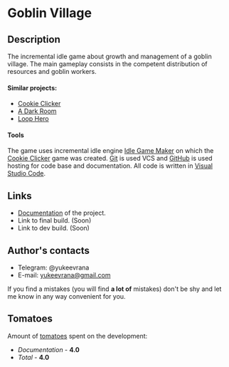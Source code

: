 # Goblin Village
## Description
The incremental idle game about growth and management of a goblin village. The main gameplay consists in the competent distribution of resources and goblin workers. 

#### Similar projects:
* [Cookie Clicker](https://orteil.dashnet.org/cookieclicker/)
* [A Dark Room](https://adarkroom.doublespeakgames.com)
* [Loop Hero](https://store.steampowered.com/app/1282730/Loop_Hero/) 

#### Tools
The game uses incremental idle engine [Idle Game Maker](https://orteil.dashnet.org/igm/) on which the [Cookie Clicker](https://orteil.dashnet.org/cookieclicker/) game was created. [Git](https://git-scm.com) is used VCS and [GitHub](https://github.com) is used hosting for code base and documentation. All code is written in [Visual Studio Code](https://code.visualstudio.com).

## Links
* [Documentation](https://github.com/yukeevrana/goblinVillage/wiki) of the project.
* Link to final build. (Soon)
* Link to dev build. (Soon)

## Author's contacts
* Telegram: @yukeevrana
* E-mail: yukeevrana@gmail.com

If you find a mistakes (you will find **a lot of** mistakes) don't be shy and let me know in any way convenient for you.

## Tomatoes
Amount of [tomatoes](https://github.com/yukeevrana/goblinVillage/wiki/Tomatoes) spent on the development:
* *Documentation* - **4.0**
* *Total* - **4.0**
